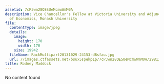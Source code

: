 ```yaml
---
assetid: 7cP3wn28QESUeMcmwWmM0A
description: Vice Chancellor's Fellow at Victoria University and Adjunct Professor
  of Economics, Monash University
file:
  contentType: image/jpeg
  details:
    image:
      height: 170
      width: 170
    size: 19942
  fileName: RackMultipart20131029-24153-d8sfau.jpg
  url: //images.ctfassets.net/bsux5spekp1p/7cP3wn28QESUeMcmwWmM0A/2981375b654e83109fae36ba4e05f1da/RackMultipart20131029-24153-d8sfau.jpg
title: Rodney Maddock
---
```

No content found